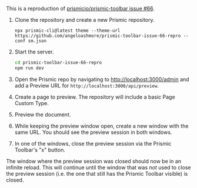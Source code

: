 This is a reproduction of [prismicio/prismic-toolbar issue #66](https://github.com/prismicio/prismic-toolbar/issues/66).

1. Clone the repository and create a new Prismic repository.

   ```
   npx prismic-cli@latest theme --theme-url https://github.com/angeloashmore/prismic-toolbar-issue-66-repro --conf sm.json
   ```

1. Start the server.

   ```sh
   cd prismic-toolbar-issue-66-repro
   npm run dev
   ```

1. Open the Prismic repo by navigating to <http://localhost:3000/admin> and add a Preview URL for `http://localhost:3000/api/preview`.

1. Create a page to preview. The repository will include a basic Page Custom Type.

1. Preview the document.

1. While keeping the preview window open, create a new window with the same URL. You should see the preview session in both windows.

1. In one of the windows, close the preview session via the Prismic Toolbar's "x" button.

The window where the preview session was closed should now be in an infinite reload. This will continue until the window that was _not_ used to close the preview session (i.e. the one that still has the Prismic Toolbar visible) is closed.
